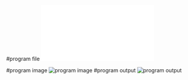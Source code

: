 #program file
![program file](producer_consumer_526.py)

#program image
![program image](producer_consumer_program.jpg)
#program output
![program output](producer_consumer_output.jpg)




